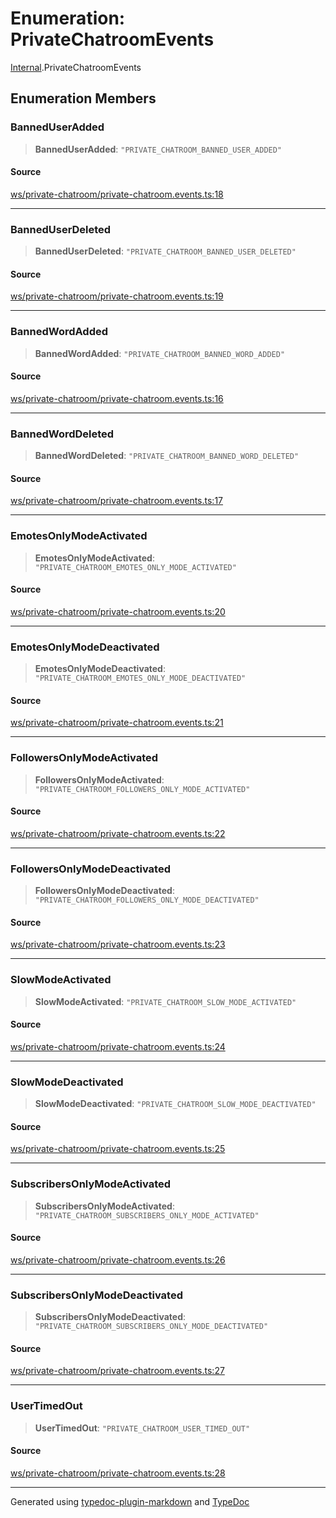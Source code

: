 # Enumeration: PrivateChatroomEvents

[Internal](../index.md).PrivateChatroomEvents

## Enumeration Members

### BannedUserAdded

> **BannedUserAdded**: `"PRIVATE_CHATROOM_BANNED_USER_ADDED"`

#### Source

[ws/private-chatroom/private-chatroom.events.ts:18](https://github.com/zSoulweaver/kient/blob/cb3a38e/src/ws/private-chatroom/private-chatroom.events.ts#L18)

***

### BannedUserDeleted

> **BannedUserDeleted**: `"PRIVATE_CHATROOM_BANNED_USER_DELETED"`

#### Source

[ws/private-chatroom/private-chatroom.events.ts:19](https://github.com/zSoulweaver/kient/blob/cb3a38e/src/ws/private-chatroom/private-chatroom.events.ts#L19)

***

### BannedWordAdded

> **BannedWordAdded**: `"PRIVATE_CHATROOM_BANNED_WORD_ADDED"`

#### Source

[ws/private-chatroom/private-chatroom.events.ts:16](https://github.com/zSoulweaver/kient/blob/cb3a38e/src/ws/private-chatroom/private-chatroom.events.ts#L16)

***

### BannedWordDeleted

> **BannedWordDeleted**: `"PRIVATE_CHATROOM_BANNED_WORD_DELETED"`

#### Source

[ws/private-chatroom/private-chatroom.events.ts:17](https://github.com/zSoulweaver/kient/blob/cb3a38e/src/ws/private-chatroom/private-chatroom.events.ts#L17)

***

### EmotesOnlyModeActivated

> **EmotesOnlyModeActivated**: `"PRIVATE_CHATROOM_EMOTES_ONLY_MODE_ACTIVATED"`

#### Source

[ws/private-chatroom/private-chatroom.events.ts:20](https://github.com/zSoulweaver/kient/blob/cb3a38e/src/ws/private-chatroom/private-chatroom.events.ts#L20)

***

### EmotesOnlyModeDeactivated

> **EmotesOnlyModeDeactivated**: `"PRIVATE_CHATROOM_EMOTES_ONLY_MODE_DEACTIVATED"`

#### Source

[ws/private-chatroom/private-chatroom.events.ts:21](https://github.com/zSoulweaver/kient/blob/cb3a38e/src/ws/private-chatroom/private-chatroom.events.ts#L21)

***

### FollowersOnlyModeActivated

> **FollowersOnlyModeActivated**: `"PRIVATE_CHATROOM_FOLLOWERS_ONLY_MODE_ACTIVATED"`

#### Source

[ws/private-chatroom/private-chatroom.events.ts:22](https://github.com/zSoulweaver/kient/blob/cb3a38e/src/ws/private-chatroom/private-chatroom.events.ts#L22)

***

### FollowersOnlyModeDeactivated

> **FollowersOnlyModeDeactivated**: `"PRIVATE_CHATROOM_FOLLOWERS_ONLY_MODE_DEACTIVATED"`

#### Source

[ws/private-chatroom/private-chatroom.events.ts:23](https://github.com/zSoulweaver/kient/blob/cb3a38e/src/ws/private-chatroom/private-chatroom.events.ts#L23)

***

### SlowModeActivated

> **SlowModeActivated**: `"PRIVATE_CHATROOM_SLOW_MODE_ACTIVATED"`

#### Source

[ws/private-chatroom/private-chatroom.events.ts:24](https://github.com/zSoulweaver/kient/blob/cb3a38e/src/ws/private-chatroom/private-chatroom.events.ts#L24)

***

### SlowModeDeactivated

> **SlowModeDeactivated**: `"PRIVATE_CHATROOM_SLOW_MODE_DEACTIVATED"`

#### Source

[ws/private-chatroom/private-chatroom.events.ts:25](https://github.com/zSoulweaver/kient/blob/cb3a38e/src/ws/private-chatroom/private-chatroom.events.ts#L25)

***

### SubscribersOnlyModeActivated

> **SubscribersOnlyModeActivated**: `"PRIVATE_CHATROOM_SUBSCRIBERS_ONLY_MODE_ACTIVATED"`

#### Source

[ws/private-chatroom/private-chatroom.events.ts:26](https://github.com/zSoulweaver/kient/blob/cb3a38e/src/ws/private-chatroom/private-chatroom.events.ts#L26)

***

### SubscribersOnlyModeDeactivated

> **SubscribersOnlyModeDeactivated**: `"PRIVATE_CHATROOM_SUBSCRIBERS_ONLY_MODE_DEACTIVATED"`

#### Source

[ws/private-chatroom/private-chatroom.events.ts:27](https://github.com/zSoulweaver/kient/blob/cb3a38e/src/ws/private-chatroom/private-chatroom.events.ts#L27)

***

### UserTimedOut

> **UserTimedOut**: `"PRIVATE_CHATROOM_USER_TIMED_OUT"`

#### Source

[ws/private-chatroom/private-chatroom.events.ts:28](https://github.com/zSoulweaver/kient/blob/cb3a38e/src/ws/private-chatroom/private-chatroom.events.ts#L28)

***

Generated using [typedoc-plugin-markdown](https://www.npmjs.com/package/typedoc-plugin-markdown) and [TypeDoc](https://typedoc.org/)
